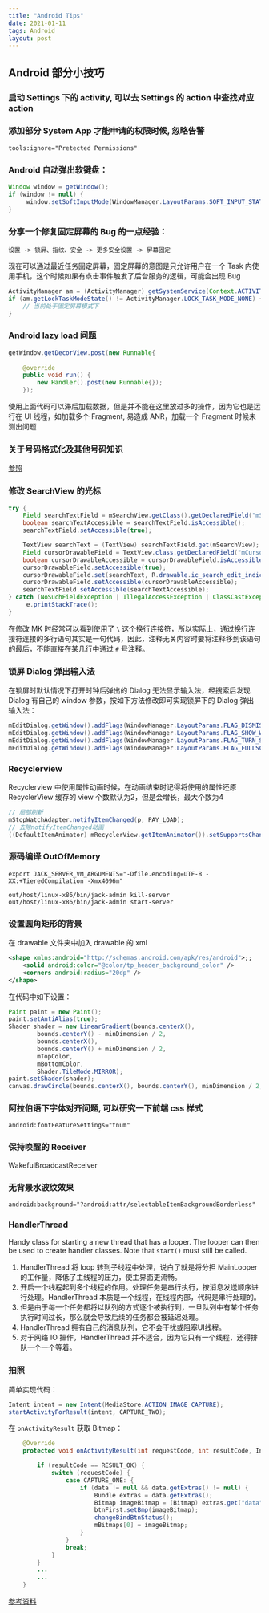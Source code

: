 ```yaml
---
title: "Android Tips"
date: 2021-01-11
tags: Android
layout: post
---
```


## Android 部分小技巧

### 启动 Settings 下的 activity, 可以去 Settings 的 action 中查找对应 action

### 添加部分 System App 才能申请的权限时候, 忽略告警

`tools:ignore="Pretected Permissions"`

### Android 自动弹出软键盘：

```java
Window window = getWindow();
if (window != null) {
     window.setSoftInputMode(WindowManager.LayoutParams.SOFT_INPUT_STATE_ALWAYS_VISIBLE);
}
```

### 分享一个修复固定屏幕的 Bug 的一点经验：

`设置 -> 锁屏、指纹、安全 -> 更多安全设置 -> 屏幕固定`

现在可以通过最近任务固定屏幕，固定屏幕的意图是只允许用户在一个 Task 内使用手机，这个时候如果有点击事件触发了后台服务的逻辑，可能会出现 Bug

```java
ActivityManager am = (ActivityManager) getSystemService(Context.ACTIVITY_SERVICE);
if (am.getLockTaskModeState() != ActivityManager.LOCK_TASK_MODE_NONE) {
    // 当前处于固定屏幕模式下
}
```

### Android lazy load 问题
 
```java
getWindow.getDecorView.post(new Runnable{
    
    @override
    public void run() {
        new Handler().post(new Runnable{});
    });
```

使用上面代码可以滞后加载数据，但是并不能在这里放过多的操作，因为它也是运行在 UI 线程，如加载多个 Fragment, 易造成 ANR，加载一个 Fragment 时候未测出问题

### 关于号码格式化及其他号码知识

[参照](https://github.com/googlei18n/libphonenumber)

### 修改 SearchView 的光标

```java
try {
    Field searchTextField = mSearchView.getClass().getDeclaredField("mSearchSrcTextView");
    boolean searchTextAccessible = searchTextField.isAccessible();
    searchTextField.setAccessible(true);

    TextView searchText = (TextView) searchTextField.get(mSearchView);
    Field cursorDrawableField = TextView.class.getDeclaredField("mCursorDrawableRes");
    boolean cursorDrawableAccessible = cursorDrawableField.isAccessible();
    cursorDrawableField.setAccessible(true);
    cursorDrawableField.set(searchText, R.drawable.ic_search_edit_indicator);
    cursorDrawableField.setAccessible(cursorDrawableAccessible);
    searchTextField.setAccessible(searchTextAccessible);
} catch (NoSuchFieldException | IllegalAccessException | ClassCastException e) {
     e.printStackTrace();
}
```

在修改 MK 时经常可以看到使用了 `\` 这个换行连接符，所以实际上，通过换行连接符连接的多行语句其实是一句代码，因此，注释无关内容时要将注释移到该语句的最后，不能直接在某几行中通过 `#` 号注释。

### 锁屏 Dialog 弹出输入法

在锁屏时默认情况下打开时钟后弹出的 Dialog 无法显示输入法，经搜索后发现 Dialog 有自己的 window 参数，按如下方法修改即可实现锁屏下的 Dialog 弹出输入法：

```java
mEditDialog.getWindow().addFlags(WindowManager.LayoutParams.FLAG_DISMISS_KEYGUARD);
mEditDialog.getWindow().addFlags(WindowManager.LayoutParams.FLAG_SHOW_WHEN_LOCKED);
mEditDialog.getWindow().addFlags(WindowManager.LayoutParams.FLAG_TURN_SCREEN_ON);
mEditDialog.getWindow().addFlags(WindowManager.LayoutParams.FLAG_FULLSCREEN);
```

### Recyclerview

Recyclerview 中使用属性动画时候，在动画结束时记得将使用的属性还原
RecyclerView 缓存的 view 个数默认为2，但是会增长，最大个数为4

```java
// 局部刷新
mStopWatchAdapter.notifyItemChanged(p, PAY_LOAD);
// 去除notifyItemChanged动画
((DefaultItemAnimator) mRecyclerView.getItemAnimator()).setSupportsChangeAnimations(false);  
```
### 源码编译 OutOfMemory

```shell
export JACK_SERVER_VM_ARGUMENTS="-Dfile.encoding=UTF-8 -XX:+TieredCompilation -Xmx4096m"

out/host/linux-x86/bin/jack-admin kill-server
out/host/linux-x86/bin/jack-admin start-server
```

### 设置圆角矩形的背景

在 drawable 文件夹中加入 drawable 的 xml

```xml
<shape xmlns:android="http://schemas.android.com/apk/res/android">;;
    <solid android:color="@color/tp_header_background_color" />
    <corners android:radius="20dp" />
</shape>
```

在代码中如下设置：

```java
Paint paint = new Paint();
paint.setAntiAlias(true);
Shader shader = new LinearGradient(bounds.centerX(), 
        bounds.centerY() - minDimension / 2, 
        bounds.centerX(), 
        bounds.centerY() + minDimension / 2, 
        mTopColor, 
        mBottomColor, 
        Shader.TileMode.MIRROR);
paint.setShader(shader);
canvas.drawCircle(bounds.centerX(), bounds.centerY(), minDimension / 2, paint);
```

### 阿拉伯语下字体对齐问题, 可以研究一下前端 css 样式

`android:fontFeatureSettings="tnum"`

### 保持唤醒的 Receiver

WakefulBroadcastReceiver

### 无背景水波纹效果

`android:background="?android:attr/selectableItemBackgroundBorderless"`

### HandlerThread

Handy class for starting a new thread that has a looper. The looper can then be 
used to create handler classes. Note that `start()` must still be called.

1. HandlerThread 将 loop 转到子线程中处理，说白了就是将分担 MainLooper 的工作量，降低了主线程的压力，使主界面更流畅。
2. 开启一个线程起到多个线程的作用。处理任务是串行执行，按消息发送顺序进行处理。HandlerThread 本质是一个线程，在线程内部，代码是串行处理的。
3. 但是由于每一个任务都将以队列的方式逐个被执行到，一旦队列中有某个任务执行时间过长，那么就会导致后续的任务都会被延迟处理。
4. HandlerThread 拥有自己的消息队列，它不会干扰或阻塞UI线程。
5. 对于网络 IO 操作，HandlerThread 并不适合，因为它只有一个线程，还得排队一个一个等着。

### 拍照

简单实现代码：

```java
Intent intent = new Intent(MediaStore.ACTION_IMAGE_CAPTURE);
startActivityForResult(intent, CAPTURE_TWO);
```

在 `onActivityResult` 获取 Bitmap：

```java
    @Override
    protected void onActivityResult(int requestCode, int resultCode, Intent data) {

        if (resultCode == RESULT_OK) {
            switch (requestCode) {
                case CAPTURE_ONE: {
                    if (data != null && data.getExtras() != null) {
                        Bundle extras = data.getExtras();
                        Bitmap imageBitmap = (Bitmap) extras.get("data");
                        btnFirst.setBmp(imageBitmap);
                        changeBindBtnStatus();
                        mBitmaps[0] = imageBitmap;
                    }
                }
                break;
            }
        }
        ...
        ...
    }
```

[参考资料](https://developer.android.google.cn/training/camera/photobasics.html)